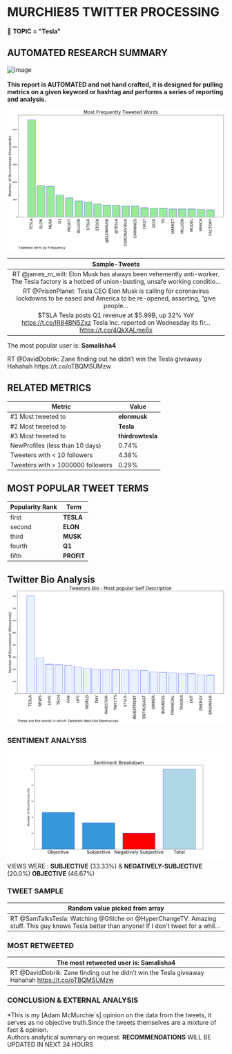 # MURCHIE85 TWITTER PROCESSING 
&#x1F34E; **TOPIC = "Tesla"**

## AUTOMATED RESEARCH SUMMARY

![image](https://marketingplatform.google.com/about/static/images/gmp/analytics-smb-benefit.jpg)
<br></br>
<b> This report is AUTOMATED and not hand crafted, it is designed for pulling metrics on a given keyword or hashtag and performs a series of reporting and analysis.</b>



![image](TWEETS.png)



|                **Sample-Tweets**        |
| :-------------: |
| RT @james_m_wilt: Elon Musk has always been vehemently anti-worker. The Tesla factory is a hotbed of union-busting, unsafe working conditio… |
| RT @PrisonPlanet: Tesla CEO Elon Musk is calling for coronavirus lockdowns to be eased and America to be re-opened, asserting, “give people… |
| $TSLA Tesla posts Q1 revenue at $5.99B, up 32% YoY https://t.co/IR84BN5Zxz Tesla Inc. reported on Wednesday its fir… https://t.co/4QkXALme6x |

The most popular user is: **Samalisha4**
<div class="alert alert-block alert-danger"> RT @DavidDobrik: Zane finding out he didn’t win the Tesla giveaway Hahahah https://t.co/oTBQMSUMzw</div>

## RELATED METRICS<br>
| Metric | Value |
| ------------- | ------------- |
| #1 Most tweeted to  | **elonmusk** |
| #2 Most tweeted to  | **Tesla** |
| #3 Most tweeted to  | **thirdrowtesla** |
| NewProfiles (less than 10 days) | 0.74%  |
| Tweeters with < 10 followers  | 4.38%|
| Tweeters with > 1000000 followers  | 0.29%  |



## MOST POPULAR TWEET TERMS 


| Popularity Rank  | Term |
| ------------- | ------------- |
| first  | **TESLA**  |
| second  | **ELON**  |
| third  | **MUSK** |
| fourth  | **Q1**  |
| fifth  | **PROFIT**  |


## Twitter Bio Analysis![image](BIO.png)
### SENTIMENT ANALYSIS
![image](sentiment.png)
VIEWS WERE : **SUBJECTIVE**  (33.33%) & **NEGATIVELY-SUBJECTIVE** (20.0%) **OBJECTIVE** (46.67%)

### TWEET SAMPLE 
| Random value picked from array |
| ------------- |
|RT @SamTalksTesla: Watching @Gfilche on @HyperChangeTV. Amazing stuff. This guy knows Tesla better than anyone! If I don't tweet for a whil… |

### MOST RETWEETED 

| The most retweeted user is: **Samalisha4**  |
| ------------- |
| RT @DavidDobrik: Zane finding out he didn’t win the Tesla giveaway Hahahah https://t.co/oTBQMSUMzw |

### CONCLUSION & EXTERNAL ANALYSIS

*This is my [Adam McMurchie`s] opinion on the data from the tweets, it serves as no objective truth.Since the tweets themselves are a mixture of fact & opinion.<br>
Authors analytical summary on request.
**RECOMMENDATIONS** WILL BE UPDATED IN NEXT  24 HOURS <br>